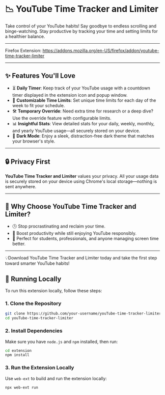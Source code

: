 
# 📉 YouTube Time Tracker and Limiter

Take control of your YouTube habits! Say goodbye to endless scrolling and binge-watching. Stay productive by tracking your time and setting limits for a healthier balance.  

---
Firefox Extension: https://addons.mozilla.org/en-US/firefox/addon/youtube-time-tracker-limiter

---

## ✨ Features You'll Love

- ⏳ **Daily Timer**: Keep track of your YouTube usage with a countdown timer displayed in the extension icon and popup window.  
- 📆 **Customizable Time Limits**: Set unique time limits for each day of the week to fit your schedule.  
- 🛠️ **Temporary Override**: Need extra time for research or a deep dive? Use the override feature with configurable limits.  
- 📊 **Insightful Stats**: View detailed stats for your daily, weekly, monthly, and yearly YouTube usage—all securely stored on your device.  
- 🎨 **Dark Mode**: Enjoy a sleek, distraction-free dark theme that matches your browser's style.  

---

## 🔒 Privacy First  

**YouTube Time Tracker and Limiter** values your privacy. All your usage data is securely stored on your device using Chrome's local storage—nothing is sent anywhere.  

---

## 🌟 Why Choose YouTube Time Tracker and Limiter?  

- 🕒 Stop procrastinating and reclaim your time.  
- 🚀 Boost productivity while still enjoying YouTube responsibly.  
- 🌟 Perfect for students, professionals, and anyone managing screen time better.  

---
💡Download YouTube Time Tracker and Limiter today and take the first step toward smarter YouTube habits!

## 🚀 Running Locally  

To run this extension locally, follow these steps:

### 1. Clone the Repository
```bash
git clone https://github.com/your-username/youTube-time-tracker-limiter.git
cd youTube-time-tracker-limiter
```

### 2. Install Dependencies

Make sure you have `node.js` and `npm` installed, then run:
```bash
cd extension
npm install
```
### 3. Run the Extension Locally
Use `web-ext` to build and run the extension locally:
```bash
npx web-ext run
```


